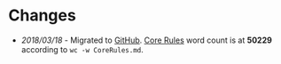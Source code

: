 # Changes

* *2018/03/18* - Migrated to [GitHub](https://github.com/WeeKnightGames/BeaconRoad/). [Core Rules](https://github.com/WeeKnightGames/BeaconRoad/blob/master/CoreRules.md) word count is at **50229** according to `wc -w CoreRules.md`.
